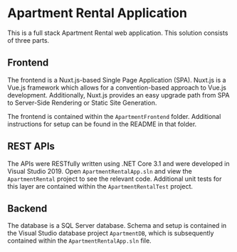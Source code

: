 # Apartment Rental Application

This is a full stack Apartment Rental web application. This solution consists of three parts.

## Frontend

The frontend is a Nuxt.js-based Single Page Application (SPA). Nuxt.js is a Vue.js framework which allows for a convention-based approach to Vue.js development. Additionally, Nuxt.js provides an easy upgrade path from SPA to Server-Side Rendering or Static Site Generation.

The frontend is contained within the `ApartmentFrontend` folder. Additional instructions for setup can be found in the README in that folder.

## REST APIs

The APIs were RESTfully written using .NET Core 3.1 and were developed in Visual Studio 2019. Open `ApartmentRentalApp.sln` and view the `ApartmentRental` project to see the relevant code. Additional unit tests for this layer are contained within the `ApartmentRentalTest` project.

## Backend

The database is a SQL Server database. Schema and setup is contained in the Visual Studio database project `ApartmentDB`, which is subsequently contained within the `ApartmentRentalApp.sln` file.
